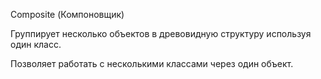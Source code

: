 Composite (Компоновщик)

Группирует несколько объектов в древовидную структуру используя один класс.

Позволяет работать с несколькими классами через один объект.
